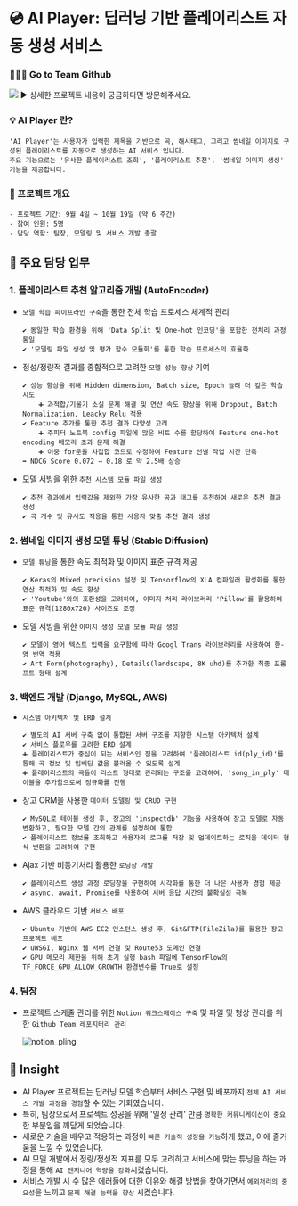 # 💿 AI Player: 딥러닝 기반 플레이리스트 자동 생성 서비스
### 🧑‍🤝‍🧑 Go to Team Github
[<img src="https://img.shields.io/badge/AIPlayer_Pling-000000?style=flat-square&logo=github&logoColor=white"/>](https://github.com/pulpo125/AIPlayer_Pling.git) ▶️ 상세한 프로젝트 내용이 궁금하다면 방문해주세요.

### 💡 AI Player 란?
```
'AI Player'는 사용자가 입력한 제목을 기반으로 곡, 해시태그, 그리고 썸네일 이미지로 구성된 플레이리스트를 자동으로 생성하는 AI 서비스 입니다.
주요 기능으로는 '유사한 플레이리스트 조회', '플레이리스트 추천', '썸네일 이미지 생성' 기능을 제공합니다.
```    

### 📂 프로젝트 개요
```
- 프로젝트 기간: 9월 4일 ~ 10월 19일 (약 6 주간)
- 참여 인원: 5명
- 담당 역할: 팀장, 모델링 및 서비스 개발 총괄
```

## 🙋 주요 담당 업무

### 1. 플레이리스트 추천 알고리즘 개발 (AutoEncoder)
- `모델 학습 파이프라인 구축`을 통한 전체 학습 프로세스 체계적 관리
    ```
    ✔️ 동일한 학습 환경을 위해 'Data Split 및 One-hot 인코딩'을 포함한 전처리 과정 통일
    ✔️ '모델링 파일 생성 및 평가 함수 모듈화'를 통한 학습 프로세스의 효율화 
    ```
- 정성/정량적 결과를 종합적으로 고려한 `모델 성능 향상` 기여
    ```
    ✔️ 성능 향상을 위해 Hidden dimension, Batch size, Epoch 늘려 더 깊은 학습 시도
        ➕ 과적합/기울기 소실 문제 해결 및 연산 속도 향상을 위해 Dropout, Batch Normalization, Leacky Relu 적용
    ✔️ Feature 추가를 통한 추천 결과 다양성 고려
        ➕ 주피터 노트북 config 파일에 많은 비트 수를 할당하여 Feature one-hot encoding 메모리 초과 문제 해결
        ➕ 이중 for문을 차집합 코드로 수정하여 Feature 선별 작업 시간 단축
    ➡️ NDCG Score 0.072 → 0.18 로 약 2.5배 상승 
    ```
- 모델 서빙을 위한 `추천 시스템 모듈 파일 생성`
    ```
    ✔️ 추천 결과에서 입력값을 제외한 가장 유사한 곡과 태그를 추천하여 새로운 추천 결과 생성
    ✔️ 곡 개수 및 유사도 적용을 통한 사용자 맞춤 추천 결과 생성
    ```
### 2.  썸네일 이미지 생성 모델 튜닝 (Stable Diffusion)
- `모델 튜닝`을 통한 속도 최적화 및 이미지 표준 규격 제공
    ```
    ✔️ Keras의 Mixed precision 설정 및 Tensorflow의 XLA 컴파일러 활성화를 통한 연산 최적화 및 속도 향상
    ✔️ 'Youtube'와의 호환성을 고려하여, 이미지 처리 라이브러리 'Pillow'를 활용하여 표준 규격(1280x720) 사이즈로 조정
    ```
- 모델 서빙을 위한 `이미지 생성 모델 모듈 파일 생성`
    ```
    ✔️ 모델이 영어 텍스트 입력을 요구함에 따라 Googl Trans 라이브러리를 사용하여 한-영 번역 적용
    ✔️ Art Form(photography), Details(landscape, 8K uhd)를 추가한 최종 프롬프트 형태 설계
    ```
### 3.  백엔드 개발 (Django, MySQL, AWS)
- `시스템 아키텍처 및 ERD 설계`
    ```
    ✔️ 별도의 AI 서버 구축 없이 통합된 서버 구조를 지향한 시스템 아키텍처 설계
    ✔️ 서비스 플로우를 고려한 ERD 설계
    ➕ 플레이리스트가 중심이 되는 서비스인 점을 고려하여 '플레이리스트 id(ply_id)'를 통해 곡 정보 및 임베딩 값을 불러올 수 있도록 설계
    ➕ 플레이리스트의 곡들이 리스트 형태로 관리되는 구조를 고려하여, 'song_in_ply' 테이블을 추가함으로써 정규화를 진행
    ```
- 장고 ORM을 사용한 `데이터 모델링 및 CRUD 구현`
    ```
    ✔️ MySQL로 테이블 생성 후, 장고의 'inspectdb' 기능을 사용하여 장고 모델로 자동 변환하고, 필요한 모델 간의 관계를 설정하여 통합
    ✔️ 플레이리스트 정보를 조회하고 사용자의 로그를 저장 및 업데이트하는 로직을 데이터 형식 변환을 고려하여 구현
    ```
- Ajax 기반 비동기처리 활용한 `로딩창 개발`
    ```
    ✔️ 플레이리스트 생성 과정 로딩창을 구현하여 시각화를 통한 더 나은 사용자 경험 제공
    ✔️ async, await, Promise를 사용하여 서버 응답 시간의 불확실성 극복
    ```
- AWS 클라우드 기반 `서비스 배포`
    ```
    ✔️ Ubuntu 기반의 AWS EC2 인스턴스 생성 후, Git&FTP(FileZila)를 활용한 장고 프로젝트 배포
    ✔️ uWSGI, Nginx 웹 서버 연결 및 Route53 도메인 연결
    ✔️ GPU 메모리 제한을 위해 초기 실행 bash 파일에 TensorFlow의 TF_FORCE_GPU_ALLOW_GROWTH 환경변수를 True로 설정
    ```
### 4. 팀장
- 프로젝트 스케줄 관리를 위한 `Notion 워크스페이스 구축` 및 파일 및 형상 관리를 위한 `Github Team 레포지터리 관리`

    ![notion_pling](https://github.com/pulpo125/pulpo125/assets/118874524/b025bf99-4185-4cb5-a609-ba8407abb009)

## 👀 Insight
- AI Player 프로젝트는 딥러닝 모델 학습부터 서비스 구현 및 배포까지 `전체 AI 서비스 개발 과정을 경험`할 수 있는 기회였습니다.
- 특히, 팀장으로서 프로젝트 성공을 위해 '일정 관리' 만큼 `명확한 커뮤니케이션이 중요`한 부분임을 깨닫게 되었습니다.
- 새로운 기술을 배우고 적용하는 과정이 `빠른 기술적 성장을 가능`하게 했고, 이에 즐거움을 느낄 수 있었습니다.
- AI 모델 개발에서 정량/정성적 지표를 모두 고려하고 서비스에 맞는 튜닝을 하는 과정을 통해 `AI 엔지니어 역량을 강화`시켰습니다.
- 서비스 개발 시 수 많은 에러들에 대한 이유와 해결 방법을 찾아가면서 `예외처리의 중요성`을 느끼고 `문제 해결 능력을 향상` 시켰습니다.
